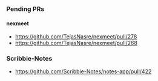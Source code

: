 ### Pending PRs
#### nexmeet
- https://github.com/TejasNasre/nexmeet/pull/278
- https://github.com/TejasNasre/nexmeet/pull/268

### Scribbie-Notes
- https://github.com/Scribbie-Notes/notes-app/pull/422
